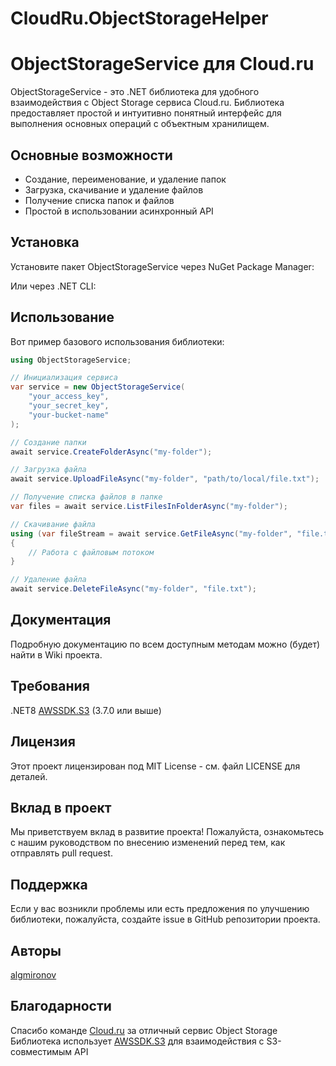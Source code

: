 # CloudRu.ObjectStorageHelper

# ObjectStorageService для Cloud.ru

ObjectStorageService - это .NET библиотека для удобного взаимодействия с Object Storage сервиса Cloud.ru. Библиотека предоставляет простой и интуитивно понятный интерфейс для выполнения основных операций с объектным хранилищем.

## Основные возможности

- Создание, переименование, и удаление папок
- Загрузка, скачивание и удаление файлов
- Получение списка папок и файлов
- Простой в использовании асинхронный API

## Установка

Установите пакет ObjectStorageService через NuGet Package Manager:


Или через .NET CLI:


## Использование

Вот пример базового использования библиотеки:

```csharp
using ObjectStorageService;

// Инициализация сервиса
var service = new ObjectStorageService(
    "your_access_key",
    "your_secret_key",
    "your-bucket-name"
);

// Создание папки
await service.CreateFolderAsync("my-folder");

// Загрузка файла
await service.UploadFileAsync("my-folder", "path/to/local/file.txt");

// Получение списка файлов в папке
var files = await service.ListFilesInFolderAsync("my-folder");

// Скачивание файла
using (var fileStream = await service.GetFileAsync("my-folder", "file.txt"))
{
    // Работа с файловым потоком
}

// Удаление файла
await service.DeleteFileAsync("my-folder", "file.txt");
```

## Документация

Подробную документацию по всем доступным методам можно (будет) найти в Wiki проекта.

## Требования

.NET8
[AWSSDK.S3](https://www.nuget.org/packages/AWSSDK.S3) (3.7.0 или выше)

## Лицензия

Этот проект лицензирован под MIT License - см. файл LICENSE для деталей.

## Вклад в проект

Мы приветствуем вклад в развитие проекта! Пожалуйста, ознакомьтесь с нашим руководством по внесению изменений перед тем, как отправлять pull request.

## Поддержка
Если у вас возникли проблемы или есть предложения по улучшению библиотеки, пожалуйста, создайте issue в GitHub репозитории проекта.

## Авторы

[algmironov](https://github.com/algmironov)

## Благодарности

Спасибо команде [Cloud.ru](https://cloud.ru) за отличный сервис Object Storage
Библиотека использует [AWSSDK.S3](https://www.nuget.org/packages/AWSSDK.S3) для взаимодействия с S3-совместимым API